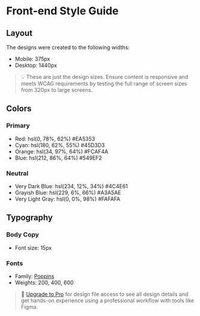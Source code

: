 # Front-end Style Guide

## Layout

The designs were created to the following widths:

- Mobile: 375px
- Desktop: 1440px

> 💡 These are just the design sizes. Ensure content is responsive and meets WCAG requirements by testing the full range of screen sizes from 320px to large screens.

## Colors

### Primary

- Red: hsl(0, 78%, 62%) #EA5353
- Cyan: hsl(180, 62%, 55%) #45D3D3
- Orange: hsl(34, 97%, 64%) #FCAF4A
- Blue: hsl(212, 86%, 64%) #549EF2

### Neutral

- Very Dark Blue: hsl(234, 12%, 34%) #4C4E61
- Grayish Blue: hsl(229, 6%, 66%) #A3A5AE
- Very Light Gray: hsl(0, 0%, 98%) #FAFAFA

## Typography

### Body Copy

- Font size: 15px

### Fonts

- Family: [Poppins](https://fonts.google.com/specimen/Poppins)
- Weights: 200, 400, 600

> 💎 [Upgrade to Pro](https://www.frontendmentor.io/pro?ref=style-guide) for design file access to see all design details and get hands-on experience using a professional workflow with tools like Figma.
